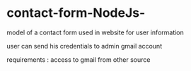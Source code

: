 # contact-form-NodeJs-
model of a contact form used in website for user information

user can send his credentials to admin gmail account 


requirements :  access to gmail from other source


